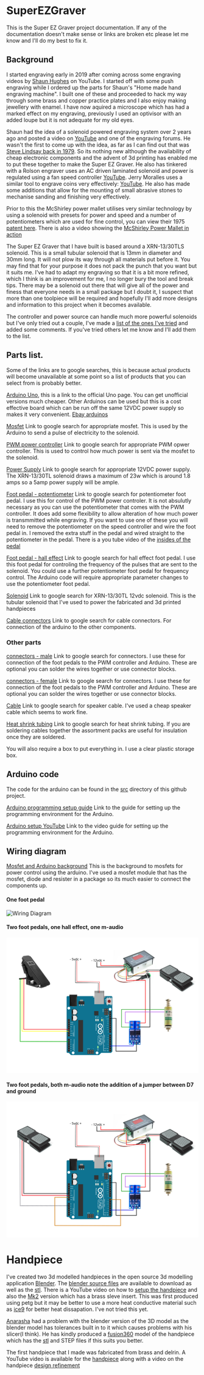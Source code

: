 # SuperEZGraver

This is the Super EZ Graver project documentation. If any of the documentation doesn't make sense or links are broken etc please let me know and I'll do my best to fix it.

## Background

I started engraving early in 2019 after coming across some engraving videos by [Shaun Hughes](https://www.youtube.com/c/express375/videos) on YouTube. I started off with some push engraving while I ordered up the parts for Shaun's "Home made hand engraving machine". I built one of these and proceeded to hack my way through some brass and copper practice plates and I also enjoy making jewellery with enamel. I have now aquired a microscope which has had a marked effect on my engraving, previously I used an optivisor with an added loupe but it is not adequate for my old eyes. 

Shaun had the idea of a solenoid powered engraving system over 2 years ago and posted a video on [YouTube](https://www.youtube.com/watch?v=2177lFeMcNw) and one of the engraving forums. He wasn't the first to come up with the idea, as far as I can find out that was [Steve Lindsay back in 1979](https://www.handengravetools.com/air-engraver-evolution.htm). So its nothing new although the availability of cheap electronic components and the advent of 3d printing has enabled me to put these together to make the Super EZ Graver. He also has tinkered with a Rolson engraver uses an AC driven laminated solenoid and power is regulated using a fan speed controller [YouTube](https://youtu.be//Ke8bDoJ-2io). Jerry Moralles uses a similar tool to engrave coins very effectively: [YouTube](https://www.youtube.com/channel/UC4XOksM98SMPymVrHOIaOxg). He also has made some additions that allow for the mounting of small abrasive stones to mechanise sanding and finishing very effectively.

Prior to this the McShirley power mallet utilises very similar technology by using a solenoid with presets for power and speed and a number of potentiometers which are used for fine control, you can view their 1975 [patent here](https://patentimages.storage.googleapis.com/81/7c/a0/0b0333b2f1563e/US3921044.pdf). There is also a video showing the [McShirley Power Mallet in action](https://www.youtube.com/watch?v=bn_Ea9L7uJU)

The Super EZ Graver that I have built is based around a XRN-13/30TLS solenoid. This is a small tubular solenoid that is 13mm in diameter and 30mm long. It will not plow its way through all materials put before it. You may find that for your purpose it does not pack the punch that you want but it suits me. I've had to adapt my engraving so that it is a bit more refined, which I think is an improvement for me, I no longer bury the tool and break tips. There may be a solenoid out there that will give all of the power and finess that everyone needs in a small package but I doubt it, I suspect that more than one toolpiece will be required and hopefully I'll add more designs and information to this project when it becomes available. 

The controller and power source can handle much more powerful solenoids but I've only tried out a couple, I've made a [list of the ones I've tried](docs/solenoids.md) and added some comments. If you've tried others let me know and I'll add them to the list.  

## Parts list.

Some of the links are to google searches, this is because actual products will become unavailable at some point so a list of products that you can select from is probably better.

[Arduino Uno](https://store.arduino.cc/arduino-uno-rev3), this is a link to the official Uno page. You can get unofficial versions much cheaper. Other Arduinos can be used but this is a cost effective board which can be run off the same 12VDC power supply so makes it very convenient. [Ebay arduinos](https://www.google.com/search?q=arduino+uno+ebay&oq=Arduino+uno+ebay)

[Mosfet](https://www.google.com/search?q=15A+400W+DC+5V-36V+Mosfet) Link to google search for appropriate mosfet. This is used by the Arduino to send a pulse of electricity to the solenoid.

[PWM power controller](https://www.google.com/search?q=DC+6-60V+12V+24V+36V+48V+30A+PWM+DC+Motor+Speed+Controller+(PWM)) Link to google search for appropriate PWM opwer controller. This is used to control how much power is sent via the mosfet to the solenoid.

[Power Supply](https://www.google.com/search?q=DC+12V+5A+to+50A+Amp+110V+220V+Power+Supply+12V+-+AC+110+-+220) Link to google search for appropriate 12VDC power supply. The XRN-13/30TL solenoid draws a maximum of 23w which is around 1.8 amps so a 5amp power supply will be ample.

[Foot pedal - potentiometer](https://www.google.com/search?q=M-Audio+EX-P+Expression+Controller+Pedal&oq=M-Audio+EX-P+Expression+Controller+Pedal) Link to google search for potentiometer foot pedal. I use this for control of the PWM power controler. It is not absulutly necessary as you can use the potentiometer that comes with the PWM  controller. It does add some flexibility to allow alteration of how much power is transmmitted while engraving. If you want to use one of these you will need to remove the potentiometer on the speed controller and wire the foot pedal in. I removed the extra stuff in the pedal and wired straight to the potentiometer in the pedal. There is a you tube video of the [insides of the pedal](https://www.youtube.com/watch?v=_dJo02ZIpgE)

[Foot pedal - hall effect](https://www.google.com/search?q=Electric+Scooter+Foot+Throttle+Speed+Pedal+Accelerator+Bike+Golf+Cart+Go+Kart) Link to google search for hall effect foot pedal. I use this foot pedal for controling the frequency of the pulses that are sent to the solenoid. You could use a further potentiometer foot pedal for frequency control. The Arduino code will require appropriate parameter changes to use the potentiometer foot pedal.

[Solenoid](https://www.google.com/search?q=XRN-13%2F30TL+12vdc) Link to google search for XRN-13/30TL 12vdc solenoid. This is the tubular solenoid that I've used to power the  fabricated and 3d printed handpieces

[Cable connectors](https://www.google.com/search?q=Breadboard+Jumper+Wires+Ribbon+Cables+Kit+for+arduino&oq=Breadboard+Jumper+Wires+Ribbon+Cables+Kit+for+arduino) Link to google search for cable connectors. For connection of the arduino to the other components. 

### Other parts

[connectors - male](https://www.google.com/search?q=1%2F4+Inch+6.35mm+Solder+Stereo+Plug%2C+Ancable+Solder+Type+Plastic+6.35mm+TRS+Phone+Connector+with+Shrinkle+Tube+for+Patch+Cables%2C+XLR+Cables) Link to google search for connectors. I use these for connection of the foot pedals to the PWM controller and Arduino. These are optional you can solder the wires together or use connector blocks.

[connectors - female](https://www.google.com/search?q=1%2F4%22+Stereo+Female+Jack+6.35mm+TRS+Panel+Mount+Socket) Link to google search for connectors. I use these for connection of the foot pedals to the PWM controller and Arduino. These are optional you can solder the wires together or use connector blocks.

[Cable](https://www.google.com/search?q=Speaker+Cable+2+x+1.5+mm) Link to google search for speaker cable. I've used a cheap speaker cable which seems to work fine.

[Heat shrink tubing](https://www.google.com/search?q=heat+shrink+tubing) Link to google search for heat shrink tubing. If you are soldering cables together the assortment packs are useful for insulation once they are soldered.

You will also require a box to put everything in. I use a clear plastic storage box.

## Arduino code

The code for the arduino can be found in the [src](src) directory of this github project.

[Arduino programming setup guide](https://www.arduino.cc/en/Guide/ArduinoUno) Link to the  guide for setting up the programming environment for the Arduino.

[Arduino setup YouTube](https://www.youtube.com/watch?v=ELUF8m24sZo) Link to the video guide for setting up the programming environment for the Arduino.

## Wiring diagram

[Mosfet and Arduino background](https://bildr.org/2012/03/rfp30n06le-arduino/) This is the background to mosfets for power control using the arduino. I've used a mosfet module that has the mosfet, diode and resister in a package so its much easier to connect the components up.

#### One foot pedal
![Wiring Diagram](docs/images/wiring.svg)
#### Two foot pedals, one hall effect, one m-audio
![Wiring Diagram](docs/images/wiringWithM-audio.svg)
#### Two foot pedals, both m-audio note the addition of a jumper between D7 and ground
![Wiring Diagram](docs/images/wiringWith2M-audioPedals.svg)

# Handpiece

I've created two 3d modelled handpieces in the open source 3d modelling application [Blender](https://www.blender.org/). The [blender source files](docs/design/XRN13-30TLS/blender) are available to download as well as the [stl](docs/design/XRN13-30TLS/blender/stl). There is a YouTube video on how to [setup the handpiece](https://www.youtube.com/watch?v=aNY35ATTJbg) and also the [Mk2](https://youtu.be/sa4kAdcZSkc) version which has a brass sleve insert. This was first produced using petg but it may be better to use a more heat conductive material such as [ice9](https://tcpoly.com/shop/) for better heat dissapation. I've not tried this yet.

[Anarasha](https://www.youtube.com/channel/UCKSbczGXmN4zeG3NeuPGLAg) had a problem with the blender version of the 3D model as the blender model has tolerances built in to it which causes problems with his slicer(I think). He has kindly produced a [fusion360](docs/design/XRN13-30TLS/fusion360) model of the handpiece which has the [stl](docs/design/XRN13-30TLS/fusion360/stl) and STEP files if this suits you better.



The first handpiece that I made was fabricated from brass and delrin. A YouTube video is available for the [handpiece](https://www.youtube.com/watch?v=D4yPBS8mucQ) along with a video on the handpiece [design refinement](https://www.youtube.com/watch?v=ALAtECnq1Rg)






 
